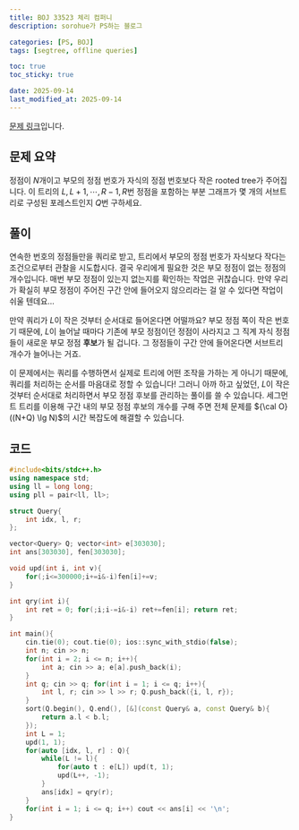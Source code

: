 ```yaml
---
title: BOJ 33523 체리 컴퍼니
description: sorohue가 PS하는 블로그

categories: [PS, BOJ]
tags: [segtree, offline queries]

toc: true
toc_sticky: true

date: 2025-09-14
last_modified_at: 2025-09-14
---
```


[문제 링크](https://boj.kr/33523)입니다.

## 문제 요약

정점이 $N$개이고 부모의 정점 번호가 자식의 정점 번호보다 작은 rooted tree가 주어집니다. 이 트리의 $L,L+1,\cdots,R-1,R$번 정점을 포함하는 부분 그래프가 몇 개의 서브트리로 구성된 포레스트인지 $Q$번 구하세요.

## 풀이

연속한 번호의 정점들만을 쿼리로 받고, 트리에서 부모의 정점 번호가 자식보다 작다는 조건으로부터 관찰을 시도합시다. 결국 우리에게 필요한 것은 부모 정점이 없는 정점의 개수입니다. 매번 부모 정점이 있는지 없는지를 확인하는 작업은 귀찮습니다. 만약 우리가 확실히 부모 정점이 주어진 구간 안에 들어오지 않으리라는 걸 알 수 있다면 작업이 쉬울 텐데요…

만약 쿼리가 $L$이 작은 것부터 순서대로 들어온다면 어떨까요? 부모 정점 쪽이 작은 번호기 때문에, $L$이 늘어날 때마다 기존에 부모 정점이던 정점이 사라지고 그 직계 자식 정점들이 새로운 부모 정점 **후보**가 될 겁니다. 그 정점들이 구간 안에 들어온다면 서브트리 개수가 늘어나는 거죠.

이 문제에서는 쿼리를 수행하면서 실제로 트리에 어떤 조작을 가하는 게 아니기 때문에, 쿼리를 처리하는 순서를 마음대로 정할 수 있습니다! 그러니 아까 하고 싶었던, $L$이 작은 것부터 순서대로 처리하면서 부모 정점 후보를 관리하는 풀이를 쓸 수 있습니다. 세그먼트 트리를 이용해 구간 내의 부모 정점 후보의 개수를 구해 주면 전체 문제를 ${\cal O}((N+Q) \lg N)$의 시간 복잡도에 해결할 수 있습니다.

## 코드

```cpp
#include<bits/stdc++.h>
using namespace std;
using ll = long long;
using pll = pair<ll, ll>;

struct Query{
    int idx, l, r;
};

vector<Query> Q; vector<int> e[303030];
int ans[303030], fen[303030];

void upd(int i, int v){
    for(;i<=300000;i+=i&-i)fen[i]+=v;
}

int qry(int i){
    int ret = 0; for(;i;i-=i&-i) ret+=fen[i]; return ret;
}

int main(){
    cin.tie(0); cout.tie(0); ios::sync_with_stdio(false);
    int n; cin >> n;
    for(int i = 2; i <= n; i++){
        int a; cin >> a; e[a].push_back(i);
    }
    int q; cin >> q; for(int i = 1; i <= q; i++){
        int l, r; cin >> l >> r; Q.push_back({i, l, r});
    }
    sort(Q.begin(), Q.end(), [&](const Query& a, const Query& b){
        return a.l < b.l;
    });
    int L = 1;
    upd(1, 1);
    for(auto [idx, l, r] : Q){
        while(L != l){
            for(auto t : e[L]) upd(t, 1);
            upd(L++, -1);
        }
        ans[idx] = qry(r);
    }
    for(int i = 1; i <= q; i++) cout << ans[i] << '\n';
}
```
